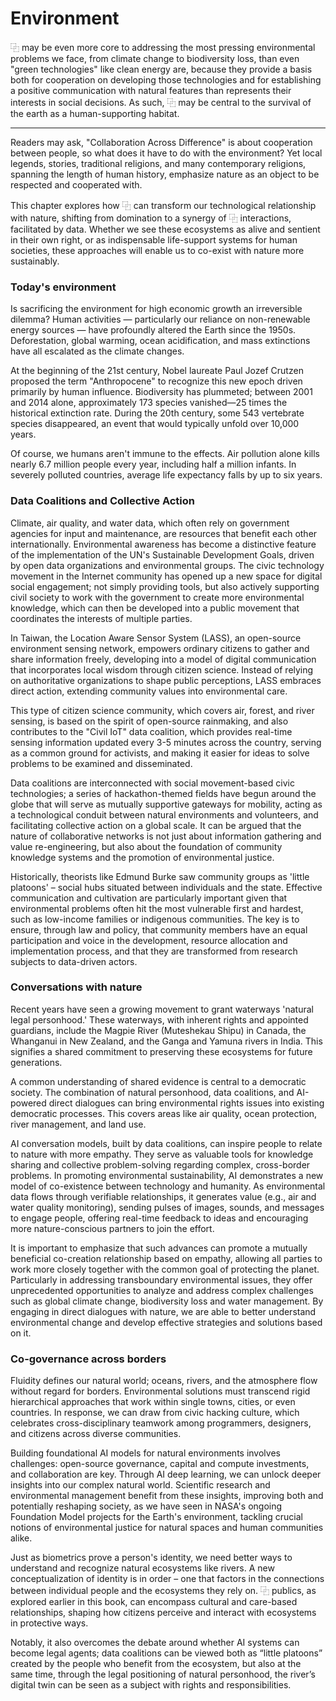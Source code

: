 # Environment

⿻ may be even more core to addressing the most pressing environmental problems we face, from climate change to biodiversity loss, than even "green technologies" like clean energy are, because they provide a basis both for cooperation on developing those technologies and for establishing a positive communication with natural features than represents their interests in social decisions.  As such, ⿻ may be central to the survival of the earth as a human-supporting habitat.

---

Readers may ask, "Collaboration Across Difference" is about cooperation between people, so what does it have to do with the environment? Yet local legends, stories, traditional religions, and many contemporary religions, spanning the length of human history, emphasize nature as an object to be respected and cooperated with.

This chapter explores how ⿻ can transform our technological relationship with nature, shifting from domination to a synergy of ⿻ interactions, facilitated by data. Whether we see these ecosystems as alive and sentient in their own right, or as indispensable life-support systems for human societies, these approaches will enable us to co-exist with nature more sustainably.

### Today's environment

Is sacrificing the environment for high economic growth an irreversible dilemma? Human activities — particularly our reliance on non-renewable energy sources — have profoundly altered the Earth since the 1950s. Deforestation, global warming, ocean acidification, and mass extinctions have all escalated as the climate changes.
 
At the beginning of the 21st century, Nobel laureate Paul Jozef Crutzen proposed the term "Anthropocene" to recognize this new epoch driven primarily by human influence. Biodiversity has plummeted; between 2001 and 2014 alone, approximately 173 species vanished—25 times the historical extinction rate. During the 20th century, some 543 vertebrate species disappeared, an event that would typically unfold over 10,000 years.

Of course, we humans aren't immune to the effects. Air pollution alone kills nearly 6.7 million people every year, including half a million infants. In severely polluted countries, average life expectancy falls by up to six years.

### Data Coalitions and Collective Action

Climate, air quality, and water data, which often rely on government agencies for input and maintenance, are resources that benefit each other internationally. Environmental awareness has become a distinctive feature of the implementation of the UN's Sustainable Development Goals, driven by open data organizations and environmental groups. The civic technology movement in the Internet community has opened up a new space for digital social engagement; not simply providing tools, but also actively supporting civil society to work with the government to create more environmental knowledge, which can then be developed into a public movement that coordinates the interests of multiple parties.

In Taiwan, the Location Aware Sensor System (LASS), an open-source environment sensing network, empowers ordinary citizens to gather and share information freely, developing into a model of digital communication that incorporates local wisdom through citizen science. Instead of relying on authoritative organizations to shape public perceptions, LASS embraces direct action, extending community values into environmental care.

This type of citizen science community, which covers air, forest, and river sensing, is based on the spirit of open-source rainmaking, and also contributes to the "Civil IoT" data coalition, which provides real-time sensing information updated every 3-5 minutes across the country, serving as a common ground for activists, and making it easier for ideas to solve problems to be examined and disseminated.

Data coalitions are interconnected with social movement-based civic technologies; a series of hackathon-themed fields have begun around the globe that will serve as mutually supportive gateways for mobility, acting as a technological conduit between natural environments and volunteers, and facilitating collective action on a global scale. It can be argued that the nature of collaborative networks is not just about information gathering and value re-engineering, but also about the foundation of community knowledge systems and the promotion of environmental justice.

Historically, theorists like Edmund Burke saw community groups as 'little platoons' – social hubs situated between individuals and the state. Effective communication and cultivation are particularly important given that environmental problems often hit the most vulnerable first and hardest, such as low-income families or indigenous communities. The key is to ensure, through law and policy, that community members have an equal participation and voice in the development, resource allocation and implementation process, and that they are transformed from research subjects to data-driven actors.

### Conversations with nature

Recent years have seen a growing movement to grant waterways 'natural legal personhood.' These waterways, with inherent rights and appointed guardians, include the Magpie River (Muteshekau Shipu) in Canada, the Whanganui in New Zealand, and the Ganga and Yamuna rivers in India. This signifies a shared commitment to preserving these ecosystems for future generations.

A common understanding of shared evidence is central to a democratic society. The combination of natural personhood, data coalitions, and AI-powered direct dialogues can bring environmental rights issues into existing democratic processes. This covers areas like air quality, ocean protection, river management, and land use.

AI conversation models, built by data coalitions, can inspire people to relate to nature with more empathy. They serve as valuable tools for knowledge sharing and collective problem-solving regarding complex, cross-border problems. In promoting environmental sustainability, AI demonstrates a new model of co-existence between technology and humanity. As environmental data flows through verifiable relationships, it generates value (e.g., air and water quality monitoring), sending pulses of images, sounds, and messages to engage people, offering real-time feedback to ideas and encouraging more nature-conscious partners to join the effort.

It is important to emphasize that such advances can promote a mutually beneficial co-creation relationship based on empathy, allowing all parties to work more closely together with the common goal of protecting the planet. Particularly in addressing transboundary environmental issues, they offer unprecedented opportunities to analyze and address complex challenges such as global climate change, biodiversity loss and water management. By engaging in direct dialogues with nature, we are able to better understand environmental change and develop effective strategies and solutions based on it.

### Co-governance across borders

Fluidity defines our natural world; oceans, rivers, and the atmosphere flow without regard for borders. Environmental solutions must transcend rigid hierarchical approaches that work within single towns, cities, or even countries. In response, we can draw from civic hacking culture, which celebrates cross-disciplinary teamwork among programmers, designers, and citizens across diverse communities.

Building foundational AI models for natural environments involves challenges: open-source governance, capital and compute investments, and collaboration are key. Through AI deep learning, we can unlock deeper insights into our complex natural world. Scientific research and environmental management benefit from these insights, improving both and potentially reshaping society, as we have seen in NASA's ongoing Foundation Model projects for the Earth's environment, tackling crucial notions of environmental justice for natural spaces and human communities alike.

Just as biometrics prove a person's identity, we need better ways to understand and recognize natural ecosystems like rivers. A new conceptualization of identity is in order – one that factors in the connections between individual people and the ecosystems they rely on. ⿻ publics, as explored earlier in this book, can encompass cultural and care-based relationships, shaping how citizens perceive and interact with ecosystems in protective ways.

Notably, it also overcomes the debate around whether AI systems can become legal agents; data coalitions can be viewed both as “little platoons” created by the people who benefit from the ecosystem, but also at the same time, through the legal positioning of natural personhood, the river’s digital twin can be seen as a subject with rights and responsibilities.

